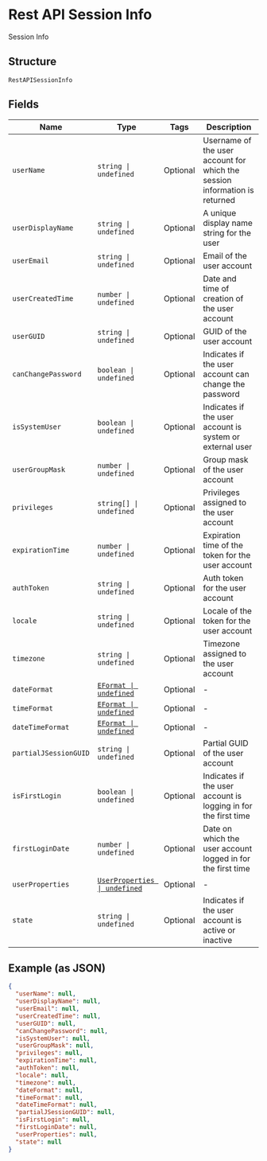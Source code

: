 
# Rest API Session Info

Session Info

## Structure

`RestAPISessionInfo`

## Fields

| Name | Type | Tags | Description |
|  --- | --- | --- | --- |
| `userName` | `string \| undefined` | Optional | Username of the user account for which the session information is returned |
| `userDisplayName` | `string \| undefined` | Optional | A unique display name string for the user |
| `userEmail` | `string \| undefined` | Optional | Email of the user account |
| `userCreatedTime` | `number \| undefined` | Optional | Date and time of creation of the user account |
| `userGUID` | `string \| undefined` | Optional | GUID of the user account |
| `canChangePassword` | `boolean \| undefined` | Optional | Indicates if the user account can change the password |
| `isSystemUser` | `boolean \| undefined` | Optional | Indicates if the user account is system or external user |
| `userGroupMask` | `number \| undefined` | Optional | Group mask of the user account |
| `privileges` | `string[] \| undefined` | Optional | Privileges assigned to the user account |
| `expirationTime` | `number \| undefined` | Optional | Expiration time of the token for the user account |
| `authToken` | `string \| undefined` | Optional | Auth token for the user account |
| `locale` | `string \| undefined` | Optional | Locale of the token for the user account |
| `timezone` | `string \| undefined` | Optional | Timezone assigned to the user account |
| `dateFormat` | [`EFormat \| undefined`](/doc/models/e-format.md) | Optional | - |
| `timeFormat` | [`EFormat \| undefined`](/doc/models/e-format.md) | Optional | - |
| `dateTimeFormat` | [`EFormat \| undefined`](/doc/models/e-format.md) | Optional | - |
| `partialJSessionGUID` | `string \| undefined` | Optional | Partial GUID of the user account |
| `isFirstLogin` | `boolean \| undefined` | Optional | Indicates if the user account is logging in for the first time |
| `firstLoginDate` | `number \| undefined` | Optional | Date on which the user account logged in for the first time |
| `userProperties` | [`UserProperties \| undefined`](/doc/models/user-properties.md) | Optional | - |
| `state` | `string \| undefined` | Optional | Indicates if the user account is active or inactive |

## Example (as JSON)

```json
{
  "userName": null,
  "userDisplayName": null,
  "userEmail": null,
  "userCreatedTime": null,
  "userGUID": null,
  "canChangePassword": null,
  "isSystemUser": null,
  "userGroupMask": null,
  "privileges": null,
  "expirationTime": null,
  "authToken": null,
  "locale": null,
  "timezone": null,
  "dateFormat": null,
  "timeFormat": null,
  "dateTimeFormat": null,
  "partialJSessionGUID": null,
  "isFirstLogin": null,
  "firstLoginDate": null,
  "userProperties": null,
  "state": null
}
```

